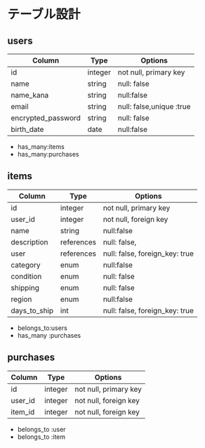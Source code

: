 # テーブル設計

## users

| Column             | Type   | Options                  |
| ------------------ | ------ | ------------------------ |
| id                 | integer| not null, primary key    |
| name               | string | null: false              |
| name_kana          | string | null:false               |
| email              | string | null: false,unique :true |
| encrypted_password | string | null: false              |
| birth_date         | date   | null:false               |

- has_many:items
- has_many:purchases


## items 

| Column     | Type       | Options                        |
| ---------  | ---------- | ------------------------------ |
| id         | integer    | not null, primary key          |
| user_id    | integer    | not null, foreign key          |
| name       | string     | null:false                     |
|description | references | null: false,                   |
|user        | references | null: false, foreign_key: true |
|category    | enum       | null:false                     |
|condition   | enum       | null: false                    |
|shipping    | enum       | null: false                    |
| region     | enum       | null:false                     |
|days_to_ship| int        | null: false, foreign_key: true |

- belongs_to:users
- has_many :purchases

## purchases 

| Column      | Type       | Options                        |
| ------------| ---------- | ------------------------------ |
| id          | integer    | not null, primary key          |
| user_id     | integer    | not null, foreign key          |
| item_id     | integer     | not null, foreign key         |

- belongs_to :user
- belongs_to :item
